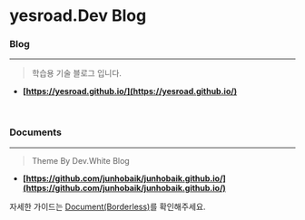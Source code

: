 # yesroad.Dev Blog

### Blog
---
> 학습용 기술 블로그 입니다.

- **[https://yesroad.github.io/](https://yesroad.github.io/)**


<br/>

### Documents
---
> Theme By Dev.White Blog

- **[https://github.com/junhobaik/junhobaik.github.io/](https://github.com/junhobaik/junhobaik.github.io/)**

자세한 가이드는 [Document(Borderless)](<https://github.com/junhobaik/junhobaik.github.io/wiki/Document-(Borderless)>)를 확인해주세요.
